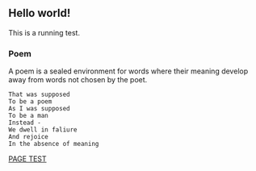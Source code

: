 ## Hello world!

This is a running test.

### Poem

A poem is a sealed environment for words where their meaning develop away from words not chosen by the poet.

```
That was supposed
To be a poem
As I was supposed
To be a man
Instead -
We dwell in faliure
And rejoice
In the absence of meaning
```

[PAGE TEST](https://lucasperesbet.github.io/home/page_test.html)
